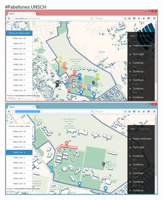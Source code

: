 #Pabellones UNSCH
![CAPTURA](https://github.com/ridixcr/PabellonesUNSCH/blob/gh-pages/c1.png "CAPTURA 1")
![CAPTURA](https://github.com/ridixcr/PabellonesUNSCH/blob/gh-pages/c2.png "CAPTURA 2")
